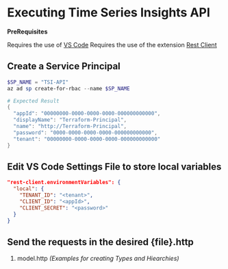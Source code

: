 # Executing Time Series Insights API

__PreRequisites__

Requires the use of [VS Code](https://code.visualstudio.com/)
Requires the use of the extension [Rest Client](https://marketplace.visualstudio.com/items?itemName=humao.rest-client)

## Create a Service Principal

```powershell
$SP_NAME = "TSI-API"
az ad sp create-for-rbac --name $SP_NAME

# Expected Result
{
  "appId": "00000000-0000-0000-0000-000000000000",
  "displayName": "Terraform-Principal",
  "name": "http://Terraform-Principal",
  "password": "0000-0000-0000-0000-000000000000",
  "tenant": "00000000-0000-0000-0000-000000000000"
}
```

## Edit VS Code Settings File to store local variables

```json
"rest-client.environmentVariables": {
  "local": {
    "TENANT_ID": "<tenant>",
    "CLIENT_ID": "<appId>",
    "CLIENT_SECRET": "<password>"
  }
}
```

## Send the requests in the desired {file}.http

1. model.http  _(Examples for creating Types and Hiearchies)_